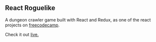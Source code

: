 ## React Roguelike

A dungeon crawler game built with React and Redux, as one of the react projects on [freecodecamp](https://www.freecodecamp.com/challenges/build-a-roguelike-dungeon-crawler-game).

Check it out [live.](https://abdelmageed.github.io/React-RogueLike/)
